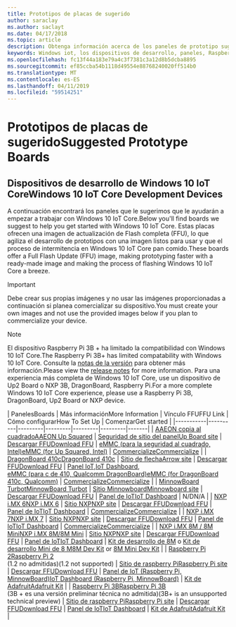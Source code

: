 ```yaml
---
title: Prototipos de placas de sugerido
author: saraclay
ms.author: saclayt
ms.date: 04/17/2018
ms.topic: article
description: Obtenga información acerca de los paneles de prototipo sugerido para Windows 10 IoT.
keywords: Windows iot, los dispositivos de desarrollo, paneles, Raspberry Pi 2, Raspberry Pi 3, Minnowboard Max, Dragonboard
ms.openlocfilehash: fc13f44a183e79a4c3f7381c3a12d8b5dcba8895
ms.sourcegitcommit: ef85ccba54b1118d49554e88768240020ff514b0
ms.translationtype: MT
ms.contentlocale: es-ES
ms.lasthandoff: 04/11/2019
ms.locfileid: "59514251"
---
```

# <a name="suggested-prototype-boards"></a><span data-ttu-id="09e79-104">Prototipos de placas de sugerido</span><span class="sxs-lookup"><span data-stu-id="09e79-104">Suggested Prototype Boards</span></span>

## <a name="windows-10-iot-core-development-devices"></a><span data-ttu-id="09e79-105">Dispositivos de desarrollo de Windows 10 IoT Core</span><span class="sxs-lookup"><span data-stu-id="09e79-105">Windows 10 IoT Core Development Devices</span></span>
<span data-ttu-id="09e79-106">A continuación encontrará los paneles que le sugerimos que le ayudarán a empezar a trabajar con Windows 10 IoT Core.</span><span class="sxs-lookup"><span data-stu-id="09e79-106">Below you'll find boards we suggest to help you get started with Windows 10 IoT Core.</span></span> <span data-ttu-id="09e79-107">Estas placas ofrecen una imagen de actualización de Flash completa (FFU), lo que agiliza el desarrollo de prototipos con una imagen listos para usar y que el proceso de intermitencia en Windows 10 IoT Core pan comido.</span><span class="sxs-lookup"><span data-stu-id="09e79-107">These boards offer a Full Flash Update (FFU) image, making prototyping faster with a ready-made image and making the process of flashing Windows 10 IoT Core a breeze.</span></span>

> [!IMPORTANT]
> <span data-ttu-id="09e79-108">Debe crear sus propias imágenes y no usar las imágenes proporcionadas a continuación si planea comercializar su dispositivo.</span><span class="sxs-lookup"><span data-stu-id="09e79-108">You must create your own images and not use the provided images below if you plan to commercialize your device.</span></span>

> [!NOTE]
> <span data-ttu-id="09e79-109">El dispositivo Raspberry Pi 3B + ha limitado la compatibilidad con Windows 10 IoT Core.</span><span class="sxs-lookup"><span data-stu-id="09e79-109">The Raspberry Pi 3B+ has limited compatability with Windows 10 IoT Core.</span></span> <span data-ttu-id="09e79-110">Consulte la [notas de la versión](https://docs.microsoft.com/en-us/windows/iot-core/release-notes/insider/17744) para obtener más información.</span><span class="sxs-lookup"><span data-stu-id="09e79-110">Please view the [release notes](https://docs.microsoft.com/en-us/windows/iot-core/release-notes/insider/17744) for more information.</span></span> <span data-ttu-id="09e79-111">Para una experiencia más completa de Windows 10 IoT Core, use un dispositivo de Up2 Board o NXP 3B, DragonBoard, Raspberry Pi.</span><span class="sxs-lookup"><span data-stu-id="09e79-111">For a more complete Windows 10 IoT Core experience, please use a Raspberry Pi 3B, DragonBoard, Up2 Board or NXP device.</span></span> 


| <span data-ttu-id="09e79-112">Paneles</span><span class="sxs-lookup"><span data-stu-id="09e79-112">Boards</span></span> | <span data-ttu-id="09e79-113">Más información</span><span class="sxs-lookup"><span data-stu-id="09e79-113">More Information</span></span> | <span data-ttu-id="09e79-114">Vínculo FFU</span><span class="sxs-lookup"><span data-stu-id="09e79-114">FFU Link</span></span> | <span data-ttu-id="09e79-115">Cómo configurar</span><span class="sxs-lookup"><span data-stu-id="09e79-115">How To Set Up</span></span> | <span data-ttu-id="09e79-116">Comenzar</span><span class="sxs-lookup"><span data-stu-id="09e79-116">Get started</span></span> |
|-----------|----------|---------|---------|---------|---------|-------|
| [<span data-ttu-id="09e79-117">AAEON copia al cuadrado</span><span class="sxs-lookup"><span data-stu-id="09e79-117">AAEON Up Squared</span></span>](https://up-board.org/upsquared/specifications/) | [<span data-ttu-id="09e79-118">Seguridad de sitio del panel</span><span class="sxs-lookup"><span data-stu-id="09e79-118">Up Board site</span></span>](https://up-shop.org/28-up-squared) | [<span data-ttu-id="09e79-119">Descargar FFU</span><span class="sxs-lookup"><span data-stu-id="09e79-119">Download FFU</span></span>](https://downloads.up-community.org/?post_type=wpdmpro&p=204&preview=true) | [<span data-ttu-id="09e79-120">eMMC (para la seguridad al cuadrado, Intel)</span><span class="sxs-lookup"><span data-stu-id="09e79-120">eMMC (for Up Squared, Intel)</span></span>](DeviceSetup.md#flashing-with-emmc-for-up-squared-other-intel-devices) | [<span data-ttu-id="09e79-121">Commercialize</span><span class="sxs-lookup"><span data-stu-id="09e79-121">Commercialize</span></span>](https://up-shop.org/home/270-up-squared.html) | 
| [<span data-ttu-id="09e79-122">DragonBoard 410c</span><span class="sxs-lookup"><span data-stu-id="09e79-122">DragonBoard 410c</span></span>](https://developer.qualcomm.com/hardware/dragonboard-410c) | [<span data-ttu-id="09e79-123">Sitio de flecha</span><span class="sxs-lookup"><span data-stu-id="09e79-123">Arrow site</span></span>](https://www.arrow.com/en/products/dragonboard410c/arrow-development-tools) | [<span data-ttu-id="09e79-124">Descargar FFU</span><span class="sxs-lookup"><span data-stu-id="09e79-124">Download FFU</span></span>](https://www.microsoft.com/en-us/software-download/windows10IoTCore#!) | <span data-ttu-id="09e79-125">[Panel IoT](DeviceSetup.md#using-the-iot-dashboard-dragonboard-410c),</span><span class="sxs-lookup"><span data-stu-id="09e79-125">[IoT Dashboard](DeviceSetup.md#using-the-iot-dashboard-dragonboard-410c),</span></span><br>[<span data-ttu-id="09e79-126">eMMC (para c de 410, Qualcomm DragonBoard)</span><span class="sxs-lookup"><span data-stu-id="09e79-126">eMMC (for DragonBoard 410c, Qualcomm)</span></span>](DeviceSetup.md#flashing-with-emmc-for-up-squared-other-intel-devices) | [<span data-ttu-id="09e79-127">Commercialize</span><span class="sxs-lookup"><span data-stu-id="09e79-127">Commercialize</span></span>](https://www.arrow.com/en/products/dragonboard410c/arrow-development-tools) | 
| [<span data-ttu-id="09e79-128">MinnowBoard Turbot</span><span class="sxs-lookup"><span data-stu-id="09e79-128">MinnowBoard Turbot</span></span>](https://minnowboard.org) | [<span data-ttu-id="09e79-129">Sitio Minnowboard</span><span class="sxs-lookup"><span data-stu-id="09e79-129">Minnowboard site</span></span>](https://minnowboard.org/get-a-board) | [<span data-ttu-id="09e79-130">Descargar FFU</span><span class="sxs-lookup"><span data-stu-id="09e79-130">Download FFU</span></span>](https://www.microsoft.com/en-us/software-download/windows10IoTCore#!) | [<span data-ttu-id="09e79-131">Panel de IoT</span><span class="sxs-lookup"><span data-stu-id="09e79-131">IoT Dashboard</span></span>](DeviceSetup.md#using-the-iot-dashboard-raspberry-pi-minnowboard-nxp) | <span data-ttu-id="09e79-132">N/D</span><span class="sxs-lookup"><span data-stu-id="09e79-132">N/A</span></span> |
| [<span data-ttu-id="09e79-133">NXP i.MX 6</span><span class="sxs-lookup"><span data-stu-id="09e79-133">NXP i.MX 6</span></span>](https://www.nxp.com/products/processors-and-microcontrollers/arm-based-processors-and-mcus/i.mx-applications-processors/i.mx-6-processors:IMX6X_SERIES) | [<span data-ttu-id="09e79-134">Sitio NXP</span><span class="sxs-lookup"><span data-stu-id="09e79-134">NXP site</span></span>](https://www.nxp.com/products/processors-and-microcontrollers/arm-based-processors-and-mcus/i.mx-applications-processors/i.mx-6-processors:IMX6X_SERIES) | [<span data-ttu-id="09e79-135">Descargar FFU</span><span class="sxs-lookup"><span data-stu-id="09e79-135">Download FFU</span></span>](https://github.com/ms-iot/imx-iotcore) | [<span data-ttu-id="09e79-136">Panel de IoT</span><span class="sxs-lookup"><span data-stu-id="09e79-136">IoT Dashboard</span></span>](https://docs.microsoft.com/en-us/windows/iot-core/tutorials/quickstarter/devicesetup#using-the-iot-dashboard-raspberry-pi-minnowboard-nxp) | [<span data-ttu-id="09e79-137">Commercialize</span><span class="sxs-lookup"><span data-stu-id="09e79-137">Commercialize</span></span>](https://www.solid-run.com/nxp-family/hummingboard/imx6-win-10-iot-core/) | 
| [<span data-ttu-id="09e79-138">NXP i.MX 7</span><span class="sxs-lookup"><span data-stu-id="09e79-138">NXP i.MX 7</span></span>](https://www.nxp.com/products/processors-and-microcontrollers/arm-based-processors-and-mcus/i.mx-applications-processors/i.mx-7-processors:IMX7-SERIES) | [<span data-ttu-id="09e79-139">Sitio NXP</span><span class="sxs-lookup"><span data-stu-id="09e79-139">NXP site</span></span>](https://www.nxp.com/products/processors-and-microcontrollers/arm-based-processors-and-mcus/i.mx-applications-processors/i.mx-7-processors:IMX7-SERIES) | [<span data-ttu-id="09e79-140">Descargar FFU</span><span class="sxs-lookup"><span data-stu-id="09e79-140">Download FFU</span></span>](https://github.com/ms-iot/imx-iotcore) | [<span data-ttu-id="09e79-141">Panel de IoT</span><span class="sxs-lookup"><span data-stu-id="09e79-141">IoT Dashboard</span></span>](https://docs.microsoft.com/en-us/windows/iot-core/tutorials/quickstarter/devicesetup#using-the-iot-dashboard-raspberry-pi-minnowboard-nxp) | [<span data-ttu-id="09e79-142">Commercialize</span><span class="sxs-lookup"><span data-stu-id="09e79-142">Commercialize</span></span>](https://www.compulab.com/products/iot-gateways/iot-gate-imx7-nxp-i-mx-7-internet-of-things-gateway/) | 
| [<span data-ttu-id="09e79-143">NXP i.MX 8M / 8M Mini</span><span class="sxs-lookup"><span data-stu-id="09e79-143">NXP i.MX 8M/8M Mini</span></span>](https://www.nxp.com/products/processors-and-microcontrollers/arm-based-processors-and-mcus/i.mx-applications-processors/i.mx-8-processors:IMX8-SERIES) | [<span data-ttu-id="09e79-144">Sitio NXP</span><span class="sxs-lookup"><span data-stu-id="09e79-144">NXP site</span></span>](https://www.nxp.com/products/processors-and-microcontrollers/arm-based-processors-and-mcus/i.mx-applications-processors/i.mx-8-processors:IMX8-SERIES) | [<span data-ttu-id="09e79-145">Descargar FFU</span><span class="sxs-lookup"><span data-stu-id="09e79-145">Download FFU</span></span>](https://github.com/ms-iot/imx-iotcore) | [<span data-ttu-id="09e79-146">Panel de IoT</span><span class="sxs-lookup"><span data-stu-id="09e79-146">IoT Dashboard</span></span>](https://docs.microsoft.com/en-us/windows/iot-core/tutorials/quickstarter/devicesetup#using-the-iot-dashboard-raspberry-pi-minnowboard-nxp) | <span data-ttu-id="09e79-147">[Kit de desarrollo de 8M](https://www.nxp.com/support/developer-resources/software-development-tools/i.mx-developer-resources/evaluation-kit-for-the-i.mx-8m-applications-processor:MCIMX8M-EVK) o [Kit de desarrollo Mini de 8 M](https://www.nxp.com/support/developer-resources/software-development-tools/i.mx-developer-resources/evaluation-kit-for-the-i.mx-8m-mini-applications-processor:8MMINILPD4-EVK)</span><span class="sxs-lookup"><span data-stu-id="09e79-147">[8M Dev Kit](https://www.nxp.com/support/developer-resources/software-development-tools/i.mx-developer-resources/evaluation-kit-for-the-i.mx-8m-applications-processor:MCIMX8M-EVK) or [8M Mini Dev Kit](https://www.nxp.com/support/developer-resources/software-development-tools/i.mx-developer-resources/evaluation-kit-for-the-i.mx-8m-mini-applications-processor:8MMINILPD4-EVK)</span></span> |
| [<span data-ttu-id="09e79-148">Raspberry Pi 2</span><span class="sxs-lookup"><span data-stu-id="09e79-148">Raspberry Pi 2</span></span>](https://www.raspberrypi.org/products/raspberry-pi-2-model-b/)<br> <span data-ttu-id="09e79-149">(1.2 no admitidas)</span><span class="sxs-lookup"><span data-stu-id="09e79-149">(1.2 not supported)</span></span> | [<span data-ttu-id="09e79-150">Sitio de raspberry Pi</span><span class="sxs-lookup"><span data-stu-id="09e79-150">Raspberry Pi site</span></span>](https://www.raspberrypi.org/products/raspberry-pi-2-model-b/) | [<span data-ttu-id="09e79-151">Descargar FFU</span><span class="sxs-lookup"><span data-stu-id="09e79-151">Download FFU</span></span>](https://www.microsoft.com/en-us/software-download/windows10IoTCore#!) | [<span data-ttu-id="09e79-152">Panel de IoT (Raspberry Pi, MinnowBoard)</span><span class="sxs-lookup"><span data-stu-id="09e79-152">IoT Dashboard (Raspberry Pi, MinnowBoard)</span></span>](DeviceSetup.md#using-the-iot-dashboard-raspberry-pi-minnowboard-nxp) | [<span data-ttu-id="09e79-153">Kit de Adafruit</span><span class="sxs-lookup"><span data-stu-id="09e79-153">Adafruit Kit</span></span>](https://docs.microsoft.com/en-us/windows/iot-core/tutorials/adafruitkit) | 
| [<span data-ttu-id="09e79-154">Raspberry Pi 3B</span><span class="sxs-lookup"><span data-stu-id="09e79-154">Raspberry Pi 3B</span></span>](https://www.raspberrypi.org/products/raspberry-pi-3-model-b/)<br> <span data-ttu-id="09e79-155">(3B + es una versión preliminar técnica no admitida)</span><span class="sxs-lookup"><span data-stu-id="09e79-155">(3B+ is an unsupported technical preview)</span></span> | [<span data-ttu-id="09e79-156">Sitio de raspberry Pi</span><span class="sxs-lookup"><span data-stu-id="09e79-156">Raspberry Pi site</span></span>](https://www.raspberrypi.org/products/raspberry-pi-3-model-b/) | [<span data-ttu-id="09e79-157">Descargar FFU</span><span class="sxs-lookup"><span data-stu-id="09e79-157">Download FFU</span></span>](https://www.microsoft.com/en-us/software-download/windows10IoTCore#!) | [<span data-ttu-id="09e79-158">Panel de IoT</span><span class="sxs-lookup"><span data-stu-id="09e79-158">IoT Dashboard</span></span>](DeviceSetup.md#using-the-iot-dashboard-raspberry-pi-minnowboard-nxp) | [<span data-ttu-id="09e79-159">Kit de Adafruit</span><span class="sxs-lookup"><span data-stu-id="09e79-159">Adafruit Kit</span></span>](https://docs.microsoft.com/en-us/windows/iot-core/tutorials/adafruitkit) |
